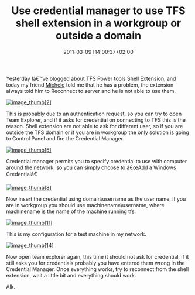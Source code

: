 ﻿---
title: "Use credential manager to use TFS shell extension in a workgroup or outside a domain"
description: ""
date: 2011-03-09T14:00:37+02:00
draft: false
tags: [Tfs,Tfs Power Tools]
categories: [Team Foundation Server]
---
Yesterday Iâ€™ve blogged about TFS Power tools Shell Extension, and today my friend [Michele](http://dotnetcampania.org/blogs/michele/) told me that he has a problem, the extension always told him to Reconnect to server and he is not able to use them.

[![image_thumb\[2\]](http://www.codewrecks.com/blog/wp-content/uploads/2011/03/image_thumb2_thumb.png "image_thumb[2]")](http://www.codewrecks.com/blog/wp-content/uploads/2011/03/image_thumb21.png)

This is probably due to an authentication request, so you can try to open Team Explorer, and if it asks for credential on connecting to TFS this is the reason. Shell extension are not able to ask for different user, so if you are outside the TFS domain or if you are in workgroup the only solution is going to Control Panel and fire the Credential Manager.

[![image_thumb\[5\]](http://www.codewrecks.com/blog/wp-content/uploads/2011/03/image_thumb5_thumb.png "image_thumb[5]")](http://www.codewrecks.com/blog/wp-content/uploads/2011/03/image_thumb5.png)

Credential manager permits you to specify credential to use with computer around the network, so you can simply choose to â€œAdd a Windows Credentialâ€

[![image_thumb\[8\]](http://www.codewrecks.com/blog/wp-content/uploads/2011/03/image_thumb8_thumb.png "image_thumb[8]")](http://www.codewrecks.com/blog/wp-content/uploads/2011/03/image_thumb8.png)

Now insert the credential using domain\username as the user name, if you are in workgroup you should use machinename\username, where machinename is the name of the machine running tfs.

[![image_thumb\[11\]](http://www.codewrecks.com/blog/wp-content/uploads/2011/03/image_thumb11_thumb.png "image_thumb[11]")](http://www.codewrecks.com/blog/wp-content/uploads/2011/03/image_thumb11.png)

This is my configuration for a test machine in my network.

[![image_thumb\[14\]](http://www.codewrecks.com/blog/wp-content/uploads/2011/03/image_thumb14_thumb.png "image_thumb[14]")](http://www.codewrecks.com/blog/wp-content/uploads/2011/03/image_thumb14.png)

Now open team explorer again, this time it should not ask for credential, if it still asks you for credentials probably you have entered them wrong in the Credential Manager. Once everything works, try to reconnect from the shell extension, wait a little bit and everything should work.

Alk.
